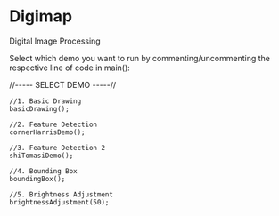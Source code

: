 # Digimap
Digital Image Processing

Select which demo you want to run by commenting/uncommenting the respective line of code in main():


//----- SELECT DEMO -----//

    //1. Basic Drawing
    basicDrawing();
 
    //2. Feature Detection
    cornerHarrisDemo();

    //3. Feature Detection 2
    shiTomasiDemo();

    //4. Bounding Box
    boundingBox();

    //5. Brightness Adjustment
    brightnessAdjustment(50);   
